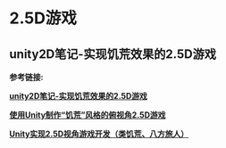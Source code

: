 # 2.5D游戏

## unity2D笔记-实现饥荒效果的2.5D游戏

**参考链接:**

**[unity2D笔记-实现饥荒效果的2.5D游戏](<https://blog.csdn.net/qq_43008645/article/details/125589095>)**

**[使用Unity制作“饥荒”风格的俯视角2.5D游戏](<https://www.bilibili.com/video/BV1DT4y1A7DJ>)**

**[Unity实现2.5D视角游戏开发（类饥荒、八方旅人）](<https://blog.csdn.net/qq_39162826/article/details/113511877>)**
